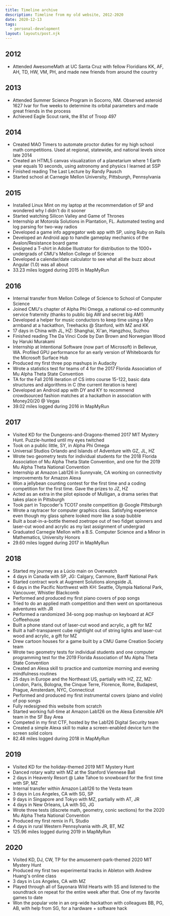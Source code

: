 ```yaml
---
title: Timeline archive
description: Timeline from my old website, 2012-2020
date: 2020-12-13
tags:
  - personal-development
layout: layouts/post.njk
---
```


## 2012
* Attended AwesomeMath at UC Santa Cruz with fellow Floridians KK, AF, AH, TD, HW, VM, PH, and made new friends from around the country
## 2013
* Attended Summer Science Program in Socorro, NM. Observed asteroid 1627 Ivar for five weeks to determine its orbital parameters and made great friends in the process
* Achieved Eagle Scout rank, the 81st of Troop 497
## 2014
* Created MAO Timers to automate proctor duties for my high school math competitions. Used at regional, statewide, and national levels since late 2014
* Created an HTML5 canvas visualization of a planetarium where 1 Earth year equals 10 seconds, using astronomy and physics I learned at SSP
* Finished reading The Last Lecture by Randy Pausch
* Started school at Carnegie Mellon University, Pittsburgh, Pennsylvania
## 2015
* Installed Linux Mint on my laptop at the recommendation of SP and wondered why I didn't do it sooner
* Started watching Silicon Valley and Game of Thrones
* Internship at Motorola Solutions in Plantation, FL. Automated testing and log parsing for two-way radios
* Developed a game info aggregator web app with SP, using Ruby on Rails
* Developed an Android app to handle gameplay mechanics of the Avalon/Resistance board game
* Designed a T-shirt in Adobe Illustrator for distribution to the 1000+ undergrads of CMU's Mellon College of Science
* Developed a calendar/date calculator to see what all the buzz about Angular (1.0) was all about
* 33.23 miles logged during 2015 in MapMyRun
## 2016
* Internal transfer from Mellon College of Science to School of Computer Science
* Joined CMU's chapter of Alpha Phi Omega, a national co-ed community service fraternity (thanks to public big AW and secret big AM!)
* Developed a helper for music conductors to keep time using a Myo armband at a hackathon, Treehacks @ Stanford, with MZ and KK
* 17 days in China with JL, HZ: Shanghai, Xi'an, Hangzhou, Suzhou
* Finished reading The Da Vinci Code by Dan Brown and Norwegian Wood by Haruki Murakami
* Internship at Intentional Software (now part of Microsoft) in Bellevue, WA. Profiled GPU performance for an early version of Whiteboards for the Microsoft Surface Hub
* Produced my first three pop mashups in Audacity
* Wrote a statistics test for teams of 4 for the 2017 Florida Association of Mu Alpha Theta State Convention
* TA for the Fall 2016 iteration of CS intro course 15-122, basic data structures and algorithms in C (the current iteration is here)
* Developed an Android app with DY and KY to recommend crowdsourced fashion matches at a hackathon in association with Money20/20 @ Vegas
* 39.02 miles logged during 2016 in MapMyRun
## 2017
* Visited KD for the Dungeons-and-Dragons-themed 2017 MIT Mystery Hunt. Puzzle-hunted until my eyes twitched
* Took on a public little, SY, in Alpha Phi Omega
* Universal Studios Orlando and Islands of Adventure with GZ, JL, HZ
* Wrote two geometry tests for individual students for the 2018 Florida Association of Mu Alpha Theta State Convention, and one for the 2019 Mu Alpha Theta National Convention
* Internship at Amazon Lab126 in Sunnyvale, CA working on connectivity improvements for Amazon Alexa
* Won a jellybean counting contest for the first time and a coding competition for the first time. Gave the prizes to JZ, HZ
* Acted as an extra in the pilot episode of Mulligan, a drama series that takes place in Pittsburgh
* Took part in Topcoder's TCO17 onsite competition @ Google Pittsburgh
* Wrote a raytracer for computer graphics class. Satisfying experience even though my glass sphere looked more like a soap bubble
* Built a boat-in-a-bottle themed zoetrope out of two fidget spinners and laser-cut wood and acrylic as my last assignment of undergrad
* Graduated Carnegie Mellon with a B.S. Computer Science and a Minor in Mathematics, University Honors
* 29.60 miles logged during 2017 in MapMyRun
## 2018
* Started my journey as a Lúcio main on Overwatch
* 4 days in Canada with SP, JG: Calgary, Canmore, Banff National Park
* Started contract work at Augment Solutions alongside JL
* 6 days in the Pacific Northwest with KH: Seattle, Olympia National Park, Vancouver, Whistler Blackcomb
* Performed and produced my first piano covers of pop songs
* Tried to do an applied math competition and then went on spontaneous adventures with JR
* Performed a randomized 34-song pop mashup on keyboard at ACF Coffeehouse
* Built a phone stand out of laser-cut wood and acrylic, a gift for MZ
* Built a half-transparent cube nightlight out of string lights and laser-cut wood and acrylic, a gift for MZ
* Drew cartoon houses for a game built by a CMU Game Creation Society team
* Wrote two geometry tests for individual students and one computer programming test for the 2019 Florida Association of Mu Alpha Theta State Convention
* Created an Alexa skill to practice and customize morning and evening mindfulness routines
* 25 days in Europe and the Northeast US, partially with HZ, ZZ, MZ: London, Paris, Bologna, the Cinque Terre, Florence, Rome, Budapest, Prague, Amsterdam, NYC, Connecticut
* Performed and produced my first instrumental covers (piano and violin) of pop songs
* Fully redesigned this website from scratch
* Started working full-time at Amazon Lab126 on the Alexa Extensible API team in the SF Bay Area
* Competed in my first CTF, hosted by the Lab126 Digital Security team
* Created a simple Alexa skill to make a screen-enabled device turn the screen solid colors
* 82.48 miles logged during 2018 in MapMyRun
## 2019
* Visited KD for the holiday-themed 2019 MIT Mystery Hunt
* Danced rotary waltz with MZ at the Stanford Viennese Ball
* 2 days in Heavenly Resort @ Lake Tahoe to snowboard for the first time with SP, MZ
* Internal transfer within Amazon Lab126 to the Vesta team
* 3 days in Los Angeles, CA with SG, SP
* 9 days in Singapore and Tokyo with MZ, partially with AT, JR
* 4 days in New Orleans, LA with SG, JG
* Wrote three tests (discrete math, geometry, conic sections) for the 2020 Mu Alpha Theta National Convention
* Produced my first remix in FL Studio
* 4 days in rural Western Pennsylvania with JR, BT, MZ
* 125.96 miles logged during 2019 in MapMyRun
## 2020
* Visited KD, DJ, CW, TP for the amusement-park-themed 2020 MIT Mystery Hunt
* Produced my first two experimental tracks in Ableton with Andrew Huang's online class
* 3 days in Los Angeles, CA with MZ
* Played through all of Sayonara Wild Hearts with SS and listened to the soundtrack on repeat for the entire week after that. One of my favorite games to date
* Won the popular vote in an org-wide hackathon with colleagues BB, PG, AB, with help from SG, for a hardware + software hack

